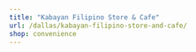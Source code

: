 ```yaml
---
title: "Kabayan Filipino Store & Cafe"
url: /dallas/kabayan-filipino-store-and-cafe/
shop: convenience
---
```

